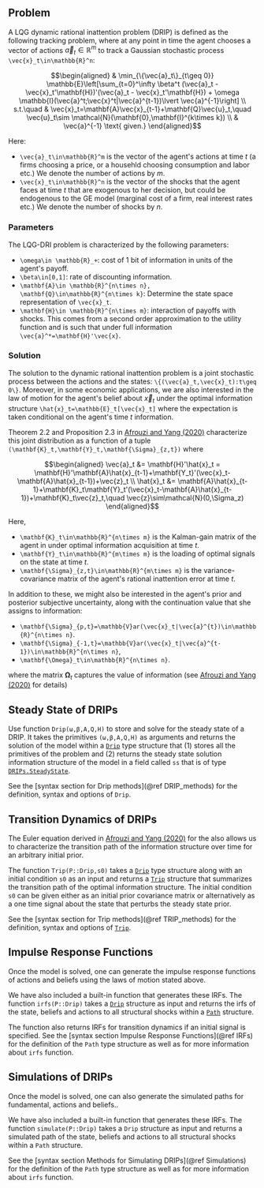 ## Problem
A LQG dynamic rational inattention problem (DRIP) is defined as the following tracking problem, where at any point in time the agent chooses a vector of actions $\vec{a}_t\in\mathbb{R}^m$ to track a Gaussian stochastic process ``\vec{x}_t\in\mathbb{R}^n``:
```math
\begin{aligned}
    & \min_{\{\vec{a}_t\}_{t\geq 0}} \mathbb{E}\left[\sum_{t=0}^\infty \beta^t (\vec{a}_t - \vec{x}_t'\mathbf{H})'(\vec{a}_t - \vec{x}_t'\mathbf{H}) + \omega \mathbb{I}(\vec{a}^t;\vec{x}^t|\vec{a}^{t-1})\lvert \vec{a}^{-1}\right] \\
    s.t.\quad &
        \vec{x}_t=\mathbf{A}\vec{x}_{t-1}+\mathbf{Q}\vec{u}_t,\quad \vec{u}_t\sim \mathcal{N}(\mathbf{0},\mathbf{I}^{k\times k}) \\
        & \vec{a}^{-1} \text{ given.}
\end{aligned}
```

Here:
* ``\vec{a}_t\in\mathbb{R}^m`` is the vector of the agent's actions at time $t$ (a firms choosing a price, or a househld choosing consumption and labor etc.) We denote the number of actions by $m$.
* ``\vec{x}_t\in\mathbb{R}^n`` is the vector of the shocks that the agent faces at time $t$ that are exogenous to her decision, but could be endogenous to the GE model (marginal cost of a firm, real interest rates etc.) We denote the number of shocks by $n$.

### Parameters
The LQG-DRI problem is characterized by the following parameters:
* ``\omega\in \mathbb{R}_+``: cost of 1 bit of information in units of the agent's payoff.
* ``\beta\in[0,1]``: rate of discounting information.
* ``\mathbf{A}\in \mathbb{R}^{n\times n}, \mathbf{Q}\in\mathbb{R}^{n\times k}``: Determine the state space representation of ``\vec{x}_t``.
* ``\mathbf{H}\in \mathbb{R}^{n\times m}``: interaction of payoffs with shocks. This comes from a second order approximation to the utility function and is such that under full information ``\vec{a}^*=\mathbf{H}'\vec{x}``.

### Solution
The solution to the dynamic rational inattention problem is a joint stochastic process between the actions and the states: ``\{(\vec{a}_t,\vec{x}_t):t\geq 0\}``. Moreover, in some economic applications, we are also interested in the law of motion for the agent's belief about $\vec{x}_t$ under the optimal information structure ``\hat{x}_t=\mathbb{E}_t[\vec{x}_t]`` where the expectation is taken conditional on the agent's time $t$ information.

Theorem 2.2 and Proposition 2.3 in [Afrouzi and Yang (2020)](http://www.afrouzi.com/dynamic_inattention.pdf) characterize this joint distribution as a function of a tuple ``(\mathbf{K}_t,\mathbf{Y}_t,\mathbf{\Sigma}_{z,t})`` where
```math
\begin{aligned}
    \vec{a}_t &= \mathbf{H}'\hat{x}_t = \mathbf{H}'\mathbf{A}\hat{x}_{t-1}+\mathbf{Y_t}'(\vec{x}_t-\mathbf{A}\hat{x}_{t-1})+\vec{z}_t \\
    \hat{x}_t &= \mathbf{A}\hat{x}_{t-1}+\mathbf{K}_t\mathbf{Y}_t'(\vec{x}_t-\mathbf{A}\hat{x}_{t-1})+\mathbf{K}_t\vec{z}_t,\quad \vec{z}\sim\mathcal{N}(0,\Sigma_z)
\end{aligned}
```

Here,

* ``\mathbf{K}_t\in\mathbb{R}^{n\times m}`` is the Kalman-gain matrix of the agent in under optimal information acquisition at time $t$.
* ``\mathbf{Y}_t\in\mathbb{R}^{m\times m}`` is the loading of optimal signals on the state at time $t$.
* ``\mathbf{\Sigma}_{z,t}\in\mathbb{R}^{m\times m}`` is the variance-covariance matrix of the agent's rational inattention error at time $t$.

In addition to these, we might also be interested in the agent's prior and posterior subjective uncertainty, along with the continuation value that she assigns to information:
* ``\mathbf{\Sigma}_{p,t}=\mathbb{V}ar(\vec{x}_t|\vec{a}^{t})\in\mathbb{R}^{n\times n}``.
* ``\mathbf{\Sigma}_{-1,t}=\mathbb{V}ar(\vec{x}_t|\vec{a}^{t-1})\in\mathbb{R}^{n\times n}``,
* ``\mathbf{\Omega}_t\in\mathbb{R}^{n\times n}``.

where the matrix $\mathbf{\Omega}_t$ captures the value of information (see [Afrouzi and Yang (2020)](http://www.afrouzi.com/dynamic_inattention.pdf) for details)

## Steady State of DRIPs

Use function `Drip(ω,β,A,Q,H)` to store and solve for the steady state of a DRIP. It takes the primitives `(ω,β,A,Q,H)` as arguments and returns the solution of the model within a [`Drip`](@ref) type structure that (1) stores all the primitives of the problem and (2) returns the steady state solution information structure of the model in a field called `ss` that is of type [`DRIPs.SteadyState`](@ref).

See the [syntax section for Drip methods](@ref DRIP_methods) for the definition, syntax and options of `Drip`.

## Transition Dynamics of DRIPs

The Euler equation derived in [Afrouzi and Yang (2020)](http://www.afrouzi.com/dynamic_inattention.pdf) for the  also allows us to characterize the transition path of the information structure over time for an arbitrary initial prior.

The function `Trip(P::Drip,s0)` takes a [`Drip`](@ref) type structure along with an initial condition `s0` as an input and returns a [`Trip`](@ref) structure that summarizes the transition path of the optimal information structure. The initial condition `s0` can be given either as an initial prior covariance matrix or alternatively as a one time signal about the state that perturbs the steady state prior.

See the [syntax section for Trip methods](@ref TRIP_methods) for the definition, syntax and options of [`Trip`](@ref).

## Impulse Response Functions

Once the model is solved, one can generate the impulse response functions of actions and beliefs using the laws of motion stated above.

We have also included a built-in function that generates these IRFs. The function `irfs(P::Drip)` takes a [`Drip`](@ref) structure as input and returns the irfs of the state, beliefs and actions to all structural shocks within a [`Path`](@ref) structure.

The function also returns IRFs for transition dynamics if an initial signal is specified. See the [syntax section Impulse Response Functions](@ref IRFs) for the definition of the `Path` type structure as well as for more information about `irfs` function.

## Simulations of DRIPs

Once the model is solved, one can also generate the simulated paths for fundamental, actions and beliefs..

We have also included a built-in function that generates these IRFs. The function `simulate(P::Drip)` takes a `Drip` structure as input and returns a simulated path of the state, beliefs and actions to all structural shocks within a `Path` structure.

See the [syntax section Methods for Simulating DRIPs](@ref Simulations) for the definition of the `Path` type structure as well as for more information about `irfs` function.
